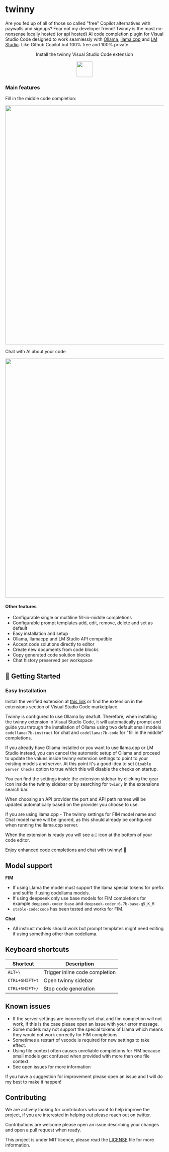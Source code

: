 # twinny

Are you fed up of all of those so called "free" Copilot alternatives with paywalls and signups?  Fear not my developer friend!  Twinny is the most no-nonsense locally hosted (or api hosted) AI code completion plugin for Visual Studio Code designed to work seamlessly with [Ollama](https://github.com/jmorganca/ollama), [llama.cpp](https://github.com/ggerganov/llama.cpp) and [LM Studio](https://github.com/lmstudio-ai). Like Github Copilot but 100% free and 100% private.

<div align="center">
    <p>
      Install the twinny Visual Studio Code extension
    </p>
    <a href="https://marketplace.visualstudio.com/items?itemName=rjmacarthy.twinny">
      <img src="https://code.visualstudio.com/assets/images/code-stable.png" height="50" />
    </a>
</div>

### Main features 

Fill in the middle code completion:

<img src="https://github.com/rjmacarthy/twinny/assets/5537428/69f567c0-2700-4474-b621-6099255bc87b" width="760"/>

Chat with AI about your code

<img src="https://github.com/rjmacarthy/twinny/assets/5537428/679bd283-28e9-47ff-9165-84dfe293c56a" width="760"/>

#### Other features 

- Configurable single or multiline fill-in-middle completions
- Configurable prompt templates add, edit, remove, delete and set as default
- Easy installation and setup
- Ollama, llamacpp and LM Studio API compatible
- Accept code solutions directly to editor
- Create new documents from code blocks
- Copy generated code solution blocks
- Chat history preserved per workspace

## 🚀 Getting Started

### Easy Installation

Install the verified extension at [this link](https://marketplace.visualstudio.com/items?itemName=rjmacarthy.twinny) or find the extension in the extensions section of Visual Studio Code marketplace.

Twinny is configured to use Ollama by deafult. Therefore, when installing the twinny extension in Visual Studio Code, it will automatically prompt and guide you through the installation of Ollama using two default small models `codellama:7b-instruct` for chat and `codellama:7b-code` for "fill in the middle" completions. 

If you already have Ollama installed or you want to use llama.cpp or LM Studio instead, you can cancel the automatic setup of Ollama and proceed to update the values inside twinny extension settings to point to your existing models and server.  At this point it's a good idea to set `Disable Server Checks` option to true which this will disable the checks on startup.

You can find the settings inside the extension sidebar by clicking the gear icon inside the twinny sidebar or by searching for `twinny` in the extensions search bar.

When choosing an API provider the port and API path names will be updated automatically based on the provider you choose to use.

If you are using llama.cpp - The twinny settings for FIM model name and Chat model name will be ignored, as this should already be configured when running the llama.cpp server.

When the extension is ready you will see a `🤖` icon at the bottom of your code editor.

Enjoy enhanced code completions and chat with twinny! 🎉

## Model support

**FIM**

- If using Llama the model must support the llama special tokens for prefix and suffix if using codellama models.
- If using deepseek only use base models for FIM completions for example `deepseek-coder:base` and `deepseek-coder:6.7b-base-q5_K_M`
- `stable-code:code` has been tested and works for FIM.

**Chat**

- All instruct models should work but prompt templates might need editing if using something other than codellama.

## Keyboard shortcuts

| Shortcut                     | Description                              |
| ---------------------------- | ---------------------------------------- |
| `ALT+\`                      | Trigger inline code completion           |
| `CTRL+SHIFT+t`               | Open twinny sidebar                      |
| `CTRL+SHIFT+/`               | Stop code generation                     | 

## Known issues

- If the server settings are incorrectly set chat and fim completion will not work, if this is the case please open an issue with your error message.
- Some models may not support the special tokens of Llama which means they would not work correctly for FIM completions.
- Sometimes a restart of vscode is required for new settings to take effect.
- Using file context often causes unreliable completions for FIM because small models get confused when provided with more than one file context.
- See open issues for more information 
  
If you have a suggestion for improvement please open an issue and I will do my best to make it happen!

## Contributing

We are actively looking for contributors who want to help improve the project, if you are interested in helping out please reach out on [twitter](https://x.com/rjmacarthy).

Contributions are welcome please open an issue describing your changes and open a pull request when ready.

This project is under MIT licence, please read the [LICENSE](https://github.com/rjmacarthy/twinny/blob/master/LICENSE) file for more information.

